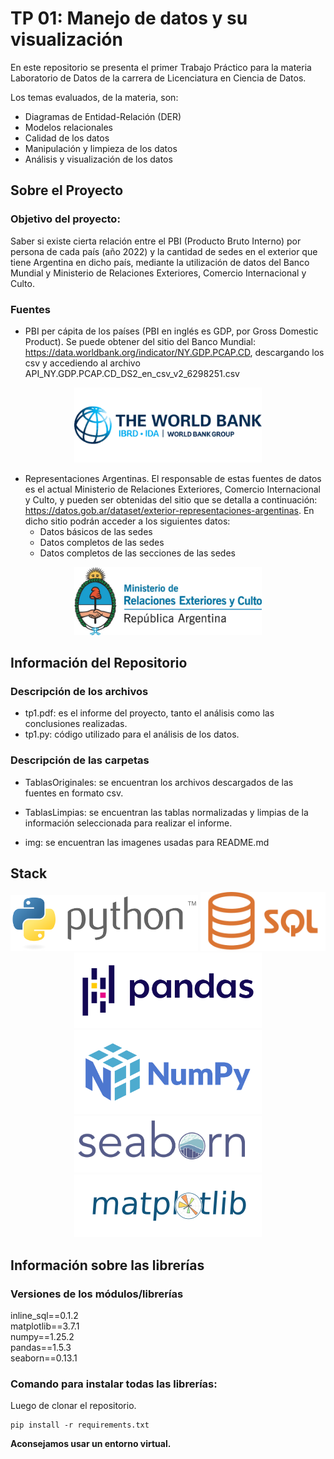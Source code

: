 # TP 01: Manejo de datos y su visualización


En este repositorio se presenta el primer Trabajo Práctico para la materia Laboratorio de Datos de la carrera de Licenciatura en Ciencia de Datos.


Los temas evaluados, de la materia, son:
- Diagramas de Entidad-Relación (DER)
- Modelos relacionales
- Calidad de los datos
- Manipulación y limpieza de los datos
- Análisis y visualización de los datos


## Sobre el Proyecto


### Objetivo del proyecto:
Saber si existe cierta relación entre el PBI (Producto Bruto Interno) por persona de cada
país (año 2022) y la cantidad de sedes en el exterior que tiene Argentina en dicho país,
mediante la utilización de datos del Banco Mundial y Ministerio de Relaciones Exteriores,
Comercio Internacional y Culto.


### Fuentes


- PBI per cápita de los países (PBI en inglés es GDP, por Gross Domestic Product). Se puede obtener del sitio del Banco Mundial: https://data.worldbank.org/indicator/NY.GDP.PCAP.CD, descargando los csv y accediendo al archivo API_NY.GDP.PCAP.CD_DS2_en_csv_v2_6298251.csv


<p align=center> <img src='img\descarga.png' style = 'width:300px'></p>


- Representaciones Argentinas. El responsable de estas fuentes de datos es el actual
Ministerio de Relaciones Exteriores, Comercio Internacional y Culto, y pueden ser obtenidas
del sitio que se detalla a continuación:
https://datos.gob.ar/dataset/exterior-representaciones-argentinas. En dicho sitio podrán
acceder a los siguientes datos:
    - Datos básicos de las sedes
    - Datos completos de las sedes
    - Datos completos de las secciones de las sedes


<p align=center> <img src='img\min_relac.exter.y.culto.jpg' style = 'width:300px' > </p>


## Información del Repositorio


### Descripción de los archivos


- tp1.pdf: es el informe del proyecto, tanto el análisis como las conclusiones realizadas.
- tp1.py: código utilizado para el análisis de los datos.


### Descripción de las carpetas


- TablasOriginales: se encuentran los archivos descargados de las fuentes en formato csv.
- TablasLimpias: se encuentran las tablas normalizadas y limpias de la información seleccionada para realizar el informe.


- img: se encuentran las imagenes usadas para README.md


## Stack
<p align=center>  <img src = 'img\Python_logo_and_wordmark.svg.png' style="width:300px"> <img src='img\Sql_data_base_with_logo.png' style = 'width:200px' > <img src='img\Pandas_logo.svg.png' style = 'width:300px'>  <img src='img\2560px-NumPy_logo_2020.svg.png' style = 'width:300px'> <img src='img\seaborn.png' style = 'width:300px'> <img src='img\matplot_title_logo.png' style ='width:300px'> </p>




## Información sobre las librerías


### Versiones de los módulos/librerías


inline_sql==0.1.2<br>
matplotlib==3.7.1<br>
numpy==1.25.2<br>
pandas==1.5.3<br>
seaborn==0.13.1


### Comando para instalar todas las librerías:
Luego de clonar el repositorio.
```
pip install -r requirements.txt
```
**Aconsejamos usar un entorno virtual.**
